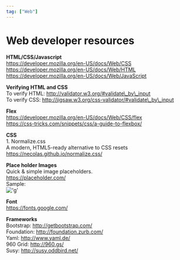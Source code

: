```yaml
---
tag: ["Web"]
---
```

<!--markdownlint-disable MD013 MD029 MD036 MD024 MD033 MD040 MD042 MD001 MD051 MD025 MD052 MD045-->

# Web developer resources

**HTML/CSS/Javascript**  
<https://developer.mozilla.org/en-US/docs/Web/CSS>  
<https://developer.mozilla.org/en-US/docs/Web/HTML>  
<https://developer.mozilla.org/en-US/docs/Web/JavaScript>  
  
**Verifying HTML and CSS**  
To verify HTML: <http://validator.w3.org/#validate\_by\_input>  
To verify CSS: <http://jigsaw.w3.org/css-validator/#validate\_by\_input>  
  
**Flex**  
<https://developer.mozilla.org/en-US/docs/Web/CSS/flex>  
<https://css-tricks.com/snippets/css/a-guide-to-flexbox/>  
  
**CSS**  
1\. Normalize.css  
A modern, HTML5-ready alternative to CSS resets  
<https://necolas.github.io/normalize.css/>  
  
**Place holder Images**  
Quick & simple image placeholders.  
<https://placeholder.com/>  
Sample:  
!['g'](http://via.placeholder.com/350x150)  
  
**Font**  
<https://fonts.google.com/>  
  
**Frameworks**  
Bootstrap: <http://getbootstrap.com/>  
Foundation: <http://foundation.zurb.com/>  
Yaml: <http://www.yaml.de/>  
960 Grid: <http://960.gs/>  
Susy: <http://susy.oddbird.net/>

